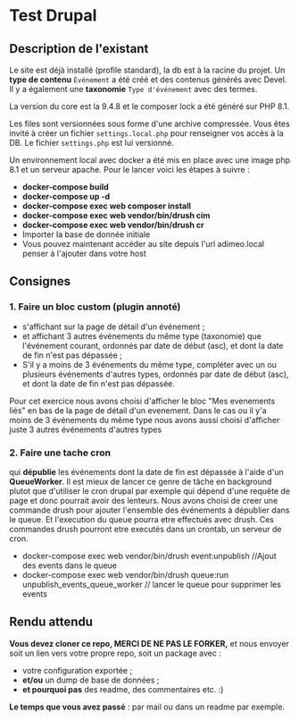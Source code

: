 # Test Drupal

## Description de l'existant
Le site est déjà installé (profile standard), la db est à la racine du projet.
Un **type de contenu** `Événement` a été créé et des contenus générés avec Devel. Il y a également une **taxonomie** `Type d'événement` avec des termes.

La version du core est la 9.4.8 et le composer lock a été généré sur PHP 8.1.

Les files sont versionnées sous forme d'une archive compressée. Vous êtes invité à créer un fichier `settings.local.php` pour renseigner vos accès à la DB. Le fichier `settings.php` est lui versionné.

Un environnement local avec docker a été mis en place avec une image php 8.1 et un serveur apache. Pour le lancer voici les étapes à suivre :
* **docker-compose build**
* **docker-compose up -d**
* **docker-compose exec web composer install**
* **docker-compose exec web vendor/bin/drush cim**
* **docker-compose exec web vendor/bin/drush cr**
* Importer la base de donnée initiale
* Vous pouvez maintenant accéder au site depuis l'url adimeo.local penser à l'ajouter dans votre host

## Consignes

### 1. Faire un bloc custom (plugin annoté)
* s'affichant sur la page de détail d'un événement ;
* et affichant 3 autres événements du même type (taxonomie) que l'événement courant, ordonnés par date de début (asc), et dont la date de fin n'est pas dépassée ;
* S'il y a moins de 3 événements du même type, compléter avec un ou plusieurs événements d'autres types, ordonnés par date de début (asc), et dont la date de fin n'est pas dépassée.


Pour cet exercice nous avons choisi d'afficher le bloc "Mes evenements liés" en bas de la page de détail d'un evenement.
Dans le cas ou il y'a moins de 3 événements du même type nous avons aussi choisi d'afficher juste 3 autres événements d'autres types

### 2. Faire une tache cron
qui **dépublie** les événements dont la date de fin est dépassée à l'aide d'un **QueueWorker**.
Il est mieux de lancer ce genre de tâche en background plutot que d'utiliser le cron drupal par exemple qui dépend d'une requête de page
et donc pourrait avoir des lenteurs.
Nous avons choisi de creer une commande drush pour ajouter l'ensemble des événements à dépublier dans le queue. Et l'execution du queue
pourra etre effectués avec drush. Ces commandes drush pourront etre executés dans un crontab, un serveur de cron.
* docker-compose exec web vendor/bin/drush event:unpublish //Ajout des events dans le queue
* docker-compose exec web vendor/bin/drush queue:run unpublish_events_queue_worker // lancer le queue pour supprimer les events


## Rendu attendu
**Vous devez cloner ce repo, MERCI DE NE PAS LE FORKER,** et nous envoyer soit un lien vers votre propre repo, soit un package avec :

* votre configuration exportée ;
* **et/ou** un dump de base de données ;
* **et pourquoi pas** des readme, des commentaires etc. :)

**Le temps que vous avez passé** : par mail ou dans un readme par exemple.
